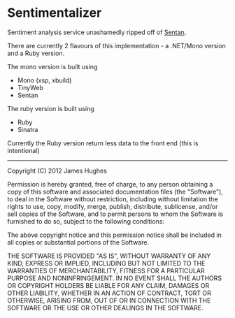 Sentimentalizer
===============

Sentiment analysis service unashamedly ripped off of [Sentan](https://github.com/martinrue/Sentan).

There are currently 2 flavours of this implementation - a .NET/Mono version and a Ruby version.

The mono version is built using

- Mono (xsp, xbuild)
- TinyWeb
- Sentan

The ruby version is built using

- Ruby
- Sinatra

Currently the Ruby version return less data to the front end (this is intentional)

-----------------------------------------------

Copyright (C) 2012 James Hughes

Permission is hereby granted, free of charge, to any person obtaining a copy of this software and associated documentation files (the "Software"), to deal in the Software without restriction, including without limitation the rights to use, copy, modify, merge, publish, distribute, sublicense, and/or sell copies of the Software, and to permit persons to whom the Software is furnished to do so, subject to the following conditions:

The above copyright notice and this permission notice shall be included in all copies or substantial portions of the Software.

THE SOFTWARE IS PROVIDED "AS IS", WITHOUT WARRANTY OF ANY KIND, EXPRESS OR IMPLIED, INCLUDING BUT NOT LIMITED TO THE WARRANTIES OF MERCHANTABILITY, FITNESS FOR A PARTICULAR PURPOSE AND NONINFRINGEMENT. IN NO EVENT SHALL THE AUTHORS OR COPYRIGHT HOLDERS BE LIABLE FOR ANY CLAIM, DAMAGES OR OTHER LIABILITY, WHETHER IN AN ACTION OF CONTRACT, TORT OR OTHERWISE, ARISING FROM, OUT OF OR IN CONNECTION WITH THE SOFTWARE OR THE USE OR OTHER DEALINGS IN THE SOFTWARE.
